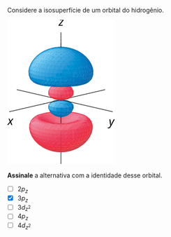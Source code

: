 Considere a isosuperfície de um orbital do hidrogênio.

![Isosuperfície.](1B09.svg)

**Assinale** a alternativa com a identidade desse orbital.

- [ ] $2p_z$
- [x] $3p_z$
- [ ] $3d_{z^2}$
- [ ] $4p_z$
- [ ] $4d_{z^2}$
